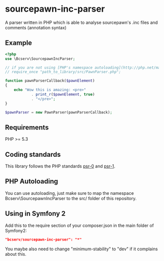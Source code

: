 sourcepawn-inc-parser
=====================

A parser written in PHP which is able to analyse sourcepawn's .inc files and comments (annotation syntax)

Example
---------

```php
<?php
use \Bcserv\SourcepawnIncParser;

// if you are not using [PHP's namespace autoloading](http://php.net/manual/de/language.oop5.autoload.php) mechanism you need this also:
// require_once "path_to_library/src/PawnParser.php";

function pawnParserCallback($pawnElement)
{
	echo "Wow this is amazing: <pre>"
			. print_r($pawnElement, true)
			. "</pre>";
}

$pawnParser = new PawnParser(pawnParserCallback);

```

Requirements
---------

PHP >= 5.3

Coding standards
---------

This library follows the PHP standards [psr-0](https://github.com/php-fig/fig-standards/blob/master/accepted/PSR-0.md) and [psr-1](https://github.com/php-fig/fig-standards/blob/master/accepted/PSR-1-basic-coding-standard.md).

PHP Autoloading
---------

You can use autoloading, just make sure to map the namespace Bcserv\SourcepawnIncParser to the src/ folder of this repository.

Using in Symfony 2
---------
Add this to the require section of your composer.json in the main folder of Symfony2:

```json
"bcserv/sourcepawn-inc-parser": "*"
```

You maybe also need to change "minimum-stability" to "dev" if it complains about this.

